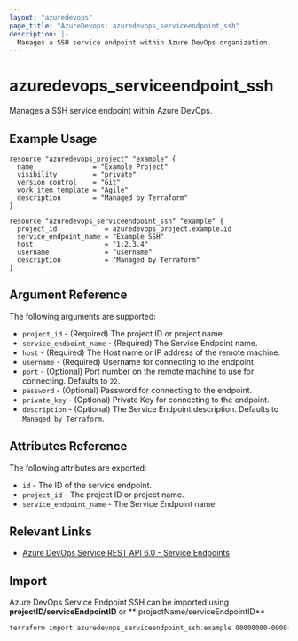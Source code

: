 ```yaml
---
layout: "azuredevops"
page_title: "AzureDevops: azuredevops_serviceendpoint_ssh"
description: |- 
  Manages a SSH service endpoint within Azure DevOps organization.
---
```


# azuredevops_serviceendpoint_ssh

Manages a SSH service endpoint within Azure DevOps.

## Example Usage

```hcl
resource "azuredevops_project" "example" {
  name               = "Example Project"
  visibility         = "private"
  version_control    = "Git"
  work_item_template = "Agile"
  description        = "Managed by Terraform"
}

resource "azuredevops_serviceendpoint_ssh" "example" {
  project_id            = azuredevops_project.example.id
  service_endpoint_name = "Example SSH"
  host                  = "1.2.3.4"
  username              = "username"
  description           = "Managed by Terraform"
}
```

## Argument Reference

The following arguments are supported:

- `project_id` - (Required) The project ID or project name.
- `service_endpoint_name` - (Required) The Service Endpoint name.
- `host` - (Required) The Host name or IP address of the remote machine.
- `username` - (Required) Username for connecting to the endpoint.
- `port` - (Optional) Port number on the remote machine to use for connecting. Defaults to `22`.
- `password` - (Optional) Password for connecting to the endpoint.
- `private_key` - (Optional) Private Key for connecting to the endpoint.
- `description` - (Optional) The Service Endpoint description. Defaults to `Managed by Terraform`.

## Attributes Reference

The following attributes are exported:

- `id` - The ID of the service endpoint.
- `project_id` - The project ID or project name.
- `service_endpoint_name` - The Service Endpoint name.

## Relevant Links

- [Azure DevOps Service REST API 6.0 - Service Endpoints](https://docs.microsoft.com/en-us/rest/api/azure/devops/serviceendpoint/endpoints?view=azure-devops-rest-6.0)

## Import

Azure DevOps Service Endpoint SSH can be imported using **projectID/serviceEndpointID** or **
projectName/serviceEndpointID**

```sh
terraform import azuredevops_serviceendpoint_ssh.example 00000000-0000-0000-0000-000000000000/00000000-0000-0000-0000-000000000000
```
